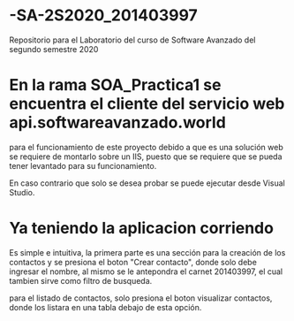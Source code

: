 # -SA-2S2020_201403997
Repositorio para el Laboratorio del curso de Software Avanzado del segundo semestre 2020

# En la rama SOA_Practica1 se encuentra el cliente del servicio web api.softwareavanzado.world
 para el funcionamiento de este proyecto debido a que es una solución web se requiere de montarlo sobre un IIS, puesto que se requiere 
 que se pueda tener levantado para su funcionamiento.
 
 En caso contrario que solo se desea probar se puede ejecutar desde Visual Studio.
 
 # Ya teniendo la aplicacion corriendo
 Es simple e intuitiva, la primera parte es una sección para la creación de los contactos y se presiona el boton "Crear contacto", donde solo debe ingresar el nombre,
 al mismo se le antepondra el carnet 201403997, el cual tambien sirve como filtro de busqueda.
 
 para el listado de contactos, solo presiona el boton visualizar contactos, donde los listara en una tabla debajo de esta opción.
